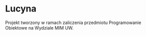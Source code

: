 # Lucyna

Projekt tworzony w ramach zaliczenia przedmiotu Programowanie Obiektowe na Wydziale MIM UW.
